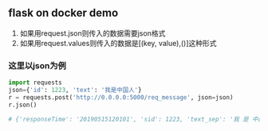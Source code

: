 ## flask on docker demo

1. 如果用request.json则传入的数据需要json格式<br>
2. 如果用request.values则传入的数据是[(key, value),()]这种形式<br>

### 这里以json为例

```python
import requests
json={'id': 1223, 'text': '我是中国人'}
r = requests.post('http://0.0.0.0:5000/req_message', json=json)
r.json()

# {'responseTime': '20190515120101', 'sid': 1223, 'text_sep': '我 是 中国 人'}
```